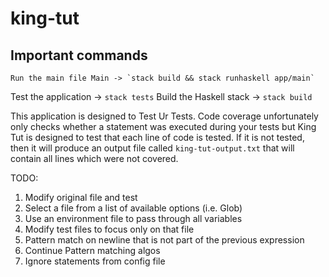# king-tut



## Important commands
    Run the main file Main -> `stack build && stack runhaskell app/main`
Test the application -> `stack tests`
Build the Haskell stack -> `stack build`

This application is designed to Test Ur Tests. Code coverage unfortunately only checks whether a statement was executed
during your tests but King Tut is designed to test that each line of code is tested. If it is not tested, then it will
produce an output file called `king-tut-output.txt` that will contain all lines which were not covered.

TODO:
1. Modify original file and test
2. Select a file from a list of available options (i.e. Glob)
3. Use an environment file to pass through all variables
4. Modify test files to focus only on that file
5. Pattern match on newline that is not part of the previous expression
6. Continue Pattern matching algos
7. Ignore statements from config file